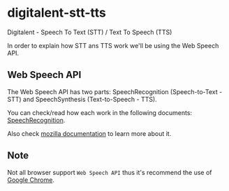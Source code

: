# digitalent-stt-tts
Digitalent - Speech To Text (STT) / Text To Speech (TTS)

In order to explain how STT ans TTS work we'll be using the Web Speech API.

## Web Speech API
The Web Speech API has two parts: SpeechRecognition (Speech-to-Text - STT) and SpeechSynthesis (Text-to-Speech - TTS).

You can check/read how each work in the following documents: [SpeechRecognition](./STT/README.md).

Also check [mozilla documentation](https://developer.mozilla.org/en-US/docs/Web/API/Web_Speech_API) to learn more about it.

## Note
Not all browser support `Web Speech API` thus it's recommend the use of [Google Chrome](https://www.google.com/chrome/browser/desktop/index.html).